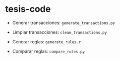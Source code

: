# tesis-code

- Generar transacciones: `generate_transactions.py`

- Limpiar transacciones: `clean_transactions.py`

- Generar reglas: `generate_rules.r`

- Comparar reglas: `compare_rules.py`

